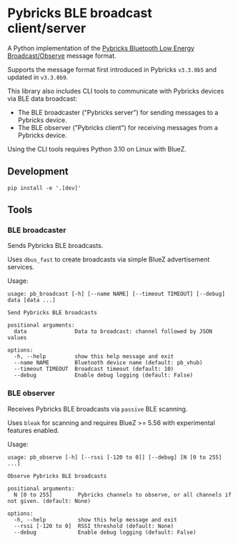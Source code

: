# Pybricks BLE broadcast client/server

A Python implementation of the [Pybricks Bluetooth Low Energy Broadcast/Observe](https://github.com/pybricks/technical-info/blob/master/pybricks-ble-broadcast-observe.md) message format.

Supports the message format first introduced in Pybricks `v3.3.0b5` and updated in `v3.3.0b9`.

This library also includes CLI tools to communicate with Pybricks devices via BLE data broadcast:
* The BLE broadcaster ("Pybricks server") for sending messages to a Pybricks device.
* The BLE observer ("Pybricks client") for receiving messages from a Pybricks device.

Using the CLI tools requires Python 3.10 on Linux with BlueZ.

## Development

```
pip install -e '.[dev]'
```

## Tools

### BLE broadcaster

Sends Pybricks BLE broadcasts.

Uses `dbus_fast` to create broadcasts via simple BlueZ advertisement services.

Usage:

```
usage: pb_broadcast [-h] [--name NAME] [--timeout TIMEOUT] [--debug] data [data ...]

Send Pybricks BLE broadcasts

positional arguments:
  data               Data to broadcast: channel followed by JSON values

options:
  -h, --help         show this help message and exit
  --name NAME        Bluetooth device name (default: pb_vhub)
  --timeout TIMEOUT  Broadcast timeout (default: 10)
  --debug            Enable debug logging (default: False)
```

### BLE observer

Receives Pybricks BLE broadcasts via `passive` BLE scanning.

Uses `bleak` for scanning and requires BlueZ >= 5.56 with experimental features enabled.

Usage:

```
usage: pb_observe [-h] [--rssi [-120 to 0]] [--debug] [N [0 to 255] ...]

Observe Pybricks BLE broadcasts

positional arguments:
  N [0 to 255]        Pybricks channels to observe, or all channels if not given. (default: None)

options:
  -h, --help          show this help message and exit
  --rssi [-120 to 0]  RSSI threshold (default: None)
  --debug             Enable debug logging (default: False)
```
